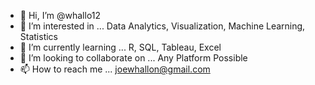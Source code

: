 - 👋 Hi, I’m @whallo12
- 👀 I’m interested in ... Data Analytics, Visualization, Machine Learning, Statistics 
- 🌱 I’m currently learning ... R, SQL, Tableau, Excel
- 💞️ I’m looking to collaborate on ... Any Platform Possible
- 📫 How to reach me ... joewhallon@gmail.com

<!---
whallo12/whallo12 is a ✨ special ✨ repository because its `README.md` (this file) appears on your GitHub profile.
You can click the Preview link to take a look at your changes.
--->
